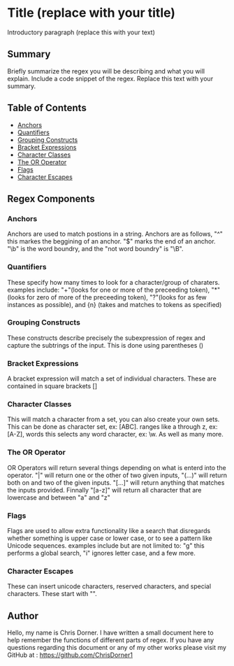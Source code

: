 # Title (replace with your title)

Introductory paragraph (replace this with your text)

## Summary

Briefly summarize the regex you will be describing and what you will explain. Include a code snippet of the regex. Replace this text with your summary.

## Table of Contents

- [Anchors](#anchors)
- [Quantifiers](#quantifiers)
- [Grouping Constructs](#grouping-constructs)
- [Bracket Expressions](#bracket-expressions)
- [Character Classes](#character-classes)
- [The OR Operator](#the-or-operator)
- [Flags](#flags)
- [Character Escapes](#character-escapes)

## Regex Components

### Anchors

Anchors are used to match postions in a string. Anchors are as follows, "^" this markes the beggining of an anchor. "$" marks the end of an anchor. "\b" is the word boundry, and the "not word boundry" is "\B".

### Quantifiers

 These specify how many times to look for a character/group of charaters.
 examples include: "+"(looks for one or more of the preceeding token), "*"(looks for zero of more of the preceeding token), "?"(looks for as few instances as possible), and {n} (takes and matches to tokens as specified)

### Grouping Constructs

These constructs describe precisely the subexpression of regex and capture the subtrings of the input. This is done using parentheses ()

### Bracket Expressions

A bracket expression will match a set of individual characters. These are contained in square brackets []

### Character Classes

This will match a character from a set, you can also create your own sets. This can be done as character set, ex: [ABC]. ranges like a through z, ex: [A-Z], words this selects any word character, ex: \w. As well as many more.

### The OR Operator

OR Operators will return several things depending on what is enterd into the operator. "|" will return one or the other of two given inputs, "(...)" will return both on and two of the given inputs. "[...]" will return anything that matches the inputs provided. Finnally "[a-z]" will return all character that are lowercase and between "a" and "z"

### Flags

Flags are used to allow extra functionality like a search that disregards whether something is upper case or lower case, or to see a pattern like Unicode sequences.
examples include but are not limited to: "g" this performs a global search, "i" ignores letter case, and a few more.

### Character Escapes

These can insert unicode characters, reserved characters, and special characters. These start with "\".

## Author

Hello, my name is Chris Dorner. I have written a small document here to help remember the functions of different parts of regex. If you have any questions regarding this document or any of my other works please visit my GitHub at : https://github.com/ChrisDorner1

